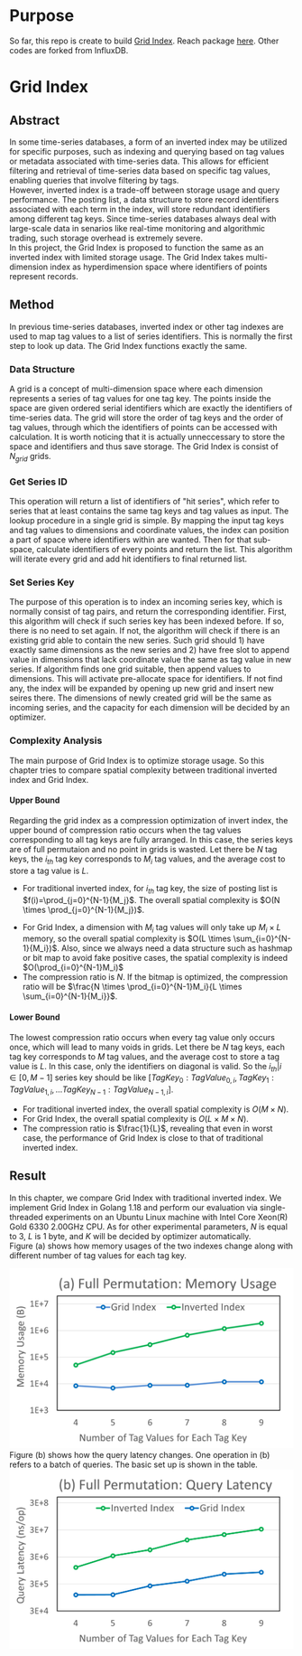 # Purpose
So far, this repo is create to build [Grid Index](./pkg/tsdb/index/tsi2). Reach package [here](./pkg/tsdb/index/tsi2/). Other codes are forked from InfluxDB.
# Grid Index
## Abstract
In some time-series databases, a form of an inverted index may be utilized for specific purposes, such as indexing and querying based on tag values or metadata associated with time-series data. This allows for efficient filtering and retrieval of time-series data based on specific tag values, enabling queries that involve filtering by tags.  
However, inverted index is a trade-off between storage usage and query performance. The posting list, a data structure to store record identifiers associated with each term in the index, will store redundant identifiers among different tag keys. Since time-series databases always deal with large-scale data in senarios like real-time monitoring and algorithmic trading, such storage overhead is extremely severe.  
In this project, the Grid Index is proposed to function the same as an inverted index with limited storage usage. The Grid Index takes multi-dimension index as hyperdimension space where identifiers of points represent records. 
## Method
In previous time-series databases, inverted index or other tag indexes are used to map tag values to a list of series identifiers. This is normally the first step to look up data. The Grid Index functions exactly the same.  
### Data Structure
A grid is a concept of multi-dimension space where each dimension represents a series of tag values for one tag key. The points inside the space are given ordered serial identifiers which are exactly the identifiers of time-series data. The grid will store the order of tag keys and the order of tag values, through which the identifiers of points can be accessed with calculation. It is worth noticing that it is actually unneccessary to store the space and identifiers and thus save storage. The Grid Index is consist of $N_{grid}$ grids.
### Get Series ID
This operation will return a list of identifiers of "hit series", which refer to series that at least contains the same tag keys and tag values as input. The lookup procedure in a single grid is simple. By mapping the input tag keys and tag values to dimensions and coordinate values, the index can position a part of space where identifiers within are wanted. Then for that sub-space, calculate identifiers of every points and return the list. This algorithm will iterate every grid and add hit identifiers to final returned list.
### Set Series Key
The purpose of this operation is to index an incoming series key, which is normally consist of tag pairs, and return the corresponding identifier. First, this algorithm will check if such series key has been indexed before. If so, there is no need to set again. If not, the algorithm will check if there is an existing grid able to contain the new series. Such grid should 1) have exactly same dimensions as the new series and 2) have free slot to append value in dimensions that lack coordinate value the same as tag value in new series. If algorithm finds one grid suitable, then append values to dimensions. This will activate pre-allocate space for identifiers. If not find any, the index will be expanded by opening up new grid and insert new seires there. The dimensions of newly created grid will be the same as incoming series, and the capacity for each dimension will be decided by an optimizer.

<!-- This algorithm can be expressed in pseudocode as the following.
>function SetSeriesKey(tagPairSet) -> (seriesID):
>>// check if the series has been indexed before  
>>for grid in index.grid:
>>>if grid.seriesKeyExist(tagPairSet) then
>>>>return grid.seriesID(tagPairSet)
>>>else -->

### Complexity Analysis
The main purpose of Grid Index is to optimize storage usage. So this chapter tries to compare spatial complexity between traditional inverted index and Grid Index.  
#### Upper Bound
Regarding the grid index as a compression optimization of invert index, the upper bound of compression ratio occurs when the tag values corresponding to all tag keys are fully arranged. In this case, the series keys are of full permutaion and no point in grids is wasted. Let there be $N$ tag keys, the $i_{th}$ tag key corresponds to $M_i$ tag values, and the average cost to store a tag value is $L$.  
- For traditional inverted index, for $i_{th}$ tag key, the size of posting list is $f(i)=\prod_{j=0}^{N-1}{M_j}$. The overall spatial complexity is $O(N \times \prod_{j=0}^{N-1}{M_j})$.  
<!-- - For Grid Index, let each dimension be pre-allocated with $K$ values, then each grid could contain $K^N$ series, and only take up $K \times N \times L$ memory, so the overall spatial complexity is $O(\frac{N \times \prod_{i=0}^{N-1}{M_i}}{K^{N-1}})$. -->
- For Grid Index, a dimension with $M_i$ tag values will only take up $M_i \times L$ memory, so the overall spatial complexity is $O(L \times \sum_{i=0}^{N-1}{M_i})$. Also, since we always need a data structure such as hashmap or bit map to avoid fake positive cases, the spatial complexity is indeed $O(\prod_{i=0}^{N-1}M_i)$
- The compression ratio is $N$. If the bitmap is optimized, the compression  ratio will be $\frac{N \times \prod_{i=0}^{N-1}M_i}{L \times \sum_{i=0}^{N-1}{M_i}}$.
#### Lower Bound
The lowest compression ratio occurs when every tag value only occurs once, which will lead to many voids in grids. Let there be $N$ tag keys, each tag key corresponds to $M$ tag values, and the average cost to store a tag value is $L$. In this case, only the identifiers on diagonal is valid. So the $i_{th} | i \in [0, M-1]$ series key should be like $[ TagKey_0: TagValue_{0,i}, TagKey_1: TagValue_{1,i}, … TagKey_{N-1}: TagValue_{N-1,i} ]$.
- For traditional inverted index, the overall spatial complexity is $O(M \times N)$.
- For Grid Index, the overall spatial complexity is $O(L \times M \times N)$.
- The compression ratio is $\frac{1}{L}$, revealing that even in worst case, the performance of Grid Index is close to that of traditional inverted index.

## Result
In this chapter, we compare Grid Index with traditional inverted index. We implement Grid Index in Golang 1.18 and perform our evaluation via single-threaded experiments on an Ubuntu Linux machine with Intel Core Xeon(R) Gold 6330 2.00GHz CPU. As for other experimental parameters, $N$ is equal to 3, $L$ is 1 byte, and $K$ will be decided by optimizer automatically.  
Figure (a) shows how memory usages of the two indexes change along with different number of tag values for each tag key. 
<!-- | Parameters | Value     |   |   |   |
|------------|-----------|---|---|---|
| N          | 3         |   |   |   |
| K          | Optimizer |   |   |   |
| L          | 1 byte    |   |   |   | -->
![Full_Permutation_Memory_Usage](./pkg/tsdb/index/tsi2/benchmark_result/Full_Permutation_Memory_Usage.png)
Figure (b) shows how the query latency changes. One operation in (b) refers to a batch of queries. The basic set up is shown in the table.
![Full_Permutation_Query_Latency](./pkg/tsdb/index/tsi2/benchmark_result/Full_Permutation_Query_Latency.png)







